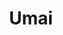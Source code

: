 ---
layout: place
title: Umai
permalink: /massachusetts/boston/umai.html
stateAbbr: MA
stateName: Massachusetts
cityName: Boston
seo:
  type: restaurant
  links: https://umaibostontogo.com/
place_id: ChIJ8x1_7Q5644kRhu20JIaczqs
photos:
  - name: >-
      places/ChIJ8x1_7Q5644kRhu20JIaczqs/photos/AeeoHcKVOtozy8xIGY50-L_nA4IuaBt1wv512yARi7WN6Wyw2wTnFvl3zaIZA7D0YcKVYlEbmBdeyu47vW1SJh3bdiNDg4X2z9YD1DEDnGGHTSVYMC43KylDyTlJczr2S48uEgqjmiOl_TvtdPQnDphTSVwI1tq1n8Uw8py7ULhaJk9ZlWDhk4igS_ddj05oxBUZXvN4CwCfNfZPUVDrPwwaJPy9i0uIQdyJyXFhfTMlqsgCaQklNLEu2hiHqmiG18cJa86aC19zbEofG6QQJh30ksvkHZndziwk-AYq_l-uWSEtJpSB7Z1wCu8xJb5uEP2Hn3rhIkbpHBdOSOxu7fPjNllHfkGGwkiapYlIw7MB3gIVJa__6t5s56qnPvoxS-xFVOUzPBnIhvJ61tAC12nGcmEvGFSzMUwLzutrFSk1GZVxLKrA
    widthPx: 4160
    heightPx: 3120
    authorAttributions:
      - displayName: Fèlix FN
        uri: https://maps.google.com/maps/contrib/116470757811179005365
        photoUri: >-
          https://lh3.googleusercontent.com/a-/ALV-UjWnE9nE10GZAVE2QP51YQ5Oc-ekGrk9k8XOGKya39qJ7dQ1va47=s100-p-k-no-mo
    flagContentUri: >-
      https://www.google.com/local/imagery/report/?cb_client=maps_api_places.places_api&image_key=!1e10!2sCIHM0ogKEICAgICbl6r_pQE&hl=en-US
    googleMapsUri: >-
      https://www.google.com/maps/place//data=!3m4!1e2!3m2!1sCIHM0ogKEICAgICbl6r_pQE!2e10!4m2!3m1!1s0x89e37a0eed7f1df3:0xabce9c8624b4ed86
  - name: >-
      places/ChIJ8x1_7Q5644kRhu20JIaczqs/photos/AeeoHcJw_mye3wL-WjeyD5NIFxPS9AhFse-LDA3BmBCoKuSa9I8lUy1Az7hEwsKOTB7AvFpqv20XOlX6ylP3HjudVIp4NxktUY4pp6UcoOMke02O4p5VwAN8lxlhFzQINMLYyuqFTLVEqK-UMfJXqWnGZUcRiqU7jMLX9LOI51twVEeL2OAFnzy5noVGVXe-G6LlhFRM8DRHtfJpVKnmR1LJc3qE2LgV6nVvPCZqeB5e7JZOB4AqW9csdvxZhoKwqPkOPN4s6QXcYLc_sywaujIlBhOpo3erHrOgfaq0izNKjkHJpRbLRdSDTSUsG_PMEJWkpMY4lhyYFA1jaXx84d8j7i70o2GE1R-ge_DjeNKuUlkw2bCoM77sSWFghDJ8dcrh3TzoH3WGGv1XTtw6j73ObYMLlsiWQQIkWM4KSdG5obiWsQ
    widthPx: 4080
    heightPx: 3072
    authorAttributions:
      - displayName: Garrison Mei
        uri: https://maps.google.com/maps/contrib/113688837031594561964
        photoUri: >-
          https://lh3.googleusercontent.com/a-/ALV-UjXMsNXO_1SITsSFnP3aH_U0OMfIzeUIcgPak6jaoxR6DrIg_BzL=s100-p-k-no-mo
    flagContentUri: >-
      https://www.google.com/local/imagery/report/?cb_client=maps_api_places.places_api&image_key=!1e10!2sCIHM0ogKEICAgICjoN2BSw&hl=en-US
    googleMapsUri: >-
      https://www.google.com/maps/place//data=!3m4!1e2!3m2!1sCIHM0ogKEICAgICjoN2BSw!2e10!4m2!3m1!1s0x89e37a0eed7f1df3:0xabce9c8624b4ed86
  - name: >-
      places/ChIJ8x1_7Q5644kRhu20JIaczqs/photos/AeeoHcL0oW5QL-d3HUwd0izQr7BfTBCQJzUVq9luTpVOshBSYZgY-K3hurxuJXNN2E28n1gP2tAsvH8fd6ZHPEjPx6-4CAOKse71HfPK-nMsysUj0T96SNoN9NTQqHXKEMNUNDdp5cl1IRDLG4vLNkpHR99o7JUykQcYNo5NIHQmyENzucSFH-O1_gHo_rynF-AKIRTZuDaHnhvY_uVFipLoqkf8EHUb645bPnm--m4wpimy0UBodyKZQFKt2rJvXTO5MQrbLx0tCsiHdJXaBtvy_S6B1nDqaZurMH71eC_l-L3Piis4vZ3l37Sf76vpQpeQDjSW0sDnJI2hGKhi-SJXc8ZtiT_ooLhD6rc9rdF2iunfoM6tsNY7YPgjRUe5e2ihbbw4d7b5LygCdwd9o46_bWdNdmprOe5yix3AMiC-74g
    widthPx: 2936
    heightPx: 2922
    authorAttributions:
      - displayName: Victor Khong
        uri: https://maps.google.com/maps/contrib/109344718834235171024
        photoUri: >-
          https://lh3.googleusercontent.com/a-/ALV-UjWOsXWTfFjaKR0cw2bdZ9KO6R-nueeznSCZ-UVu1QW7QTPaEYz-=s100-p-k-no-mo
    flagContentUri: >-
      https://www.google.com/local/imagery/report/?cb_client=maps_api_places.places_api&image_key=!1e10!2sCIHM0ogKEICAgID3gJaWDQ&hl=en-US
    googleMapsUri: >-
      https://www.google.com/maps/place//data=!3m4!1e2!3m2!1sCIHM0ogKEICAgID3gJaWDQ!2e10!4m2!3m1!1s0x89e37a0eed7f1df3:0xabce9c8624b4ed86
  - name: >-
      places/ChIJ8x1_7Q5644kRhu20JIaczqs/photos/AeeoHcLl_0G8Wr9-M2r8yG8yC2p1-J393urUbnr70n-R5t3dLTdHW60bnEeNyYacz1Za5di9EHM2QpTQpGPm2t-Zs7ED3cWLZj5bFuLOhh8vQL_Y9e0-w9VLN9P7-IUpRsxPIrdhzjItCuwvHAvprY3AXQZrFdAwasJRigtMqTyH6keU9eWVV_492KTMM8tnqU-AUPE_5ihQrKPyb84gRagru_a8qVLhno3dawD87Ce4fc5WkJZCpbbQALr9StBUjGbWNJraCWZYbIaaBtlt9tlzHGL0zRIiV34_AFNYOV1A_EjnMJ1mwKlJF3GHR2vHjBP4VvP5fbUfGX2LPOgkbuyX0W9FmZRyenK8Ro_k9b4IwEK3ezOvto8Vm2SH-RB6Ag1u-STRMDH89CtBRGyVXE7OEW-jsB5Zx8P9wwYhZydAo_A
    widthPx: 4032
    heightPx: 3024
    authorAttributions:
      - displayName: Andrew McCann
        uri: https://maps.google.com/maps/contrib/116607123004965980392
        photoUri: >-
          https://lh3.googleusercontent.com/a-/ALV-UjVa7v-TjH6t-mfv1Wo4jER-f2v1oLPL24pLY9z3Pg0bUhkDj6EPnA=s100-p-k-no-mo
    flagContentUri: >-
      https://www.google.com/local/imagery/report/?cb_client=maps_api_places.places_api&image_key=!1e10!2sCIHM0ogKEICAgID47pD0HQ&hl=en-US
    googleMapsUri: >-
      https://www.google.com/maps/place//data=!3m4!1e2!3m2!1sCIHM0ogKEICAgID47pD0HQ!2e10!4m2!3m1!1s0x89e37a0eed7f1df3:0xabce9c8624b4ed86
  - name: >-
      places/ChIJ8x1_7Q5644kRhu20JIaczqs/photos/AeeoHcIYqVmraHHPG__J6_bpBUoZU3HW8SUK4byl2TvUDMkVsKx1CmP_ZJkEnG8byRC2GjMUU_dZoxtXSsrMjPDonfqKzla11q_WvBRwMWzcN98sEjLhNIet_8yzaEVMQJkXza_V__CKZb5_ADmOhjmguacAkjZQ8oEkdERYquaTuHOc7s3q-ThFN-sJeaCo0Hm_PnBnn35pIbHEc7yNrk-3cudSmkHFXonD3yaSloOlCNy2DzZmIZfgC3nFP6NvLcq8dj1-TNE2rsgqpU9JddEDspDZPnj84I41DgmFv-VPiGIw-09B_kaD4JOFx8J46EYyuDsinIBvGjAPHOCl28vaenb3I1U5Jh2DUXh7d3YVl6ZII_BOfWdPAywzVkMje4nJuWuZXhdawTc_kIABuR2Jl2L47husN4XPii2CfGPvleYficop
    widthPx: 1477
    heightPx: 1108
    authorAttributions:
      - displayName: Nobuhito Takahashi
        uri: https://maps.google.com/maps/contrib/107205434834563337304
        photoUri: >-
          https://lh3.googleusercontent.com/a-/ALV-UjUdyOB5RubM0kLU93OySpuomQedf-u1NyYXsLginu3r18iZiYRq=s100-p-k-no-mo
    flagContentUri: >-
      https://www.google.com/local/imagery/report/?cb_client=maps_api_places.places_api&image_key=!1e10!2sCIHM0ogKEICAgIDjwqPl0QE&hl=en-US
    googleMapsUri: >-
      https://www.google.com/maps/place//data=!3m4!1e2!3m2!1sCIHM0ogKEICAgIDjwqPl0QE!2e10!4m2!3m1!1s0x89e37a0eed7f1df3:0xabce9c8624b4ed86
  - name: >-
      places/ChIJ8x1_7Q5644kRhu20JIaczqs/photos/AeeoHcIsls4t2i4G4vS3o_CcaN_STQm4A-lEfrIQCGoarySQ1mMWBGxJh9mqSUviQaLpCiYrFNhuRuRoh41G05aqLrlulFDrxRkOCZ8p3ysV2iAxFGjnpK9r69bSB52ILKe9Y74C79z3fwcblMFVZWP6EufX0JGXV7pIG-dPEmzp9XjwwQT-v2TMV03VX5Z-_gfMquKa_7A0aS0zzaxr-IENlo_yoAHm72GY2XPVLQx72ljbrOnZmMHS9RPGoTpxbOAlVNRqTi6-xEiEzzNXIXsaDjifDzzt6trpw1aE6zJCJ9JY-RRtmHX4vWH90zz8Ar8o84E-2iGLTtzjLODo6bcmSQOyI5fORtVO-bW_cwY_hwQB5quA-VcE70JS1N-y7_FWnhpYw7-jmkAO532cqNZhSJg0oHFnCYs1oc_FJuh3Ydr3gqs
    widthPx: 4000
    heightPx: 3000
    authorAttributions:
      - displayName: ali
        uri: https://maps.google.com/maps/contrib/102537739414625024025
        photoUri: >-
          https://lh3.googleusercontent.com/a/ACg8ocKqD503qOjhVlmMoxpKK7LdEs3qKhfsg_DYOZCvymT6QBIT8Q=s100-p-k-no-mo
    flagContentUri: >-
      https://www.google.com/local/imagery/report/?cb_client=maps_api_places.places_api&image_key=!1e10!2sCIHM0ogKEICAgIDbkpC5ggE&hl=en-US
    googleMapsUri: >-
      https://www.google.com/maps/place//data=!3m4!1e2!3m2!1sCIHM0ogKEICAgIDbkpC5ggE!2e10!4m2!3m1!1s0x89e37a0eed7f1df3:0xabce9c8624b4ed86
  - name: >-
      places/ChIJ8x1_7Q5644kRhu20JIaczqs/photos/AeeoHcIKNbtepCpYoCF-q7FFv1T-Uqaeyk9nmCYl1VTFyDWeOdG3z-KwG-otQI59D6FQwiin85lMCjysJ4rVqL0ULqw5iqmolcT0QxE8vgx7lIOThjljcjk0n1_gQnsw_ic2Wr_cCYVsHpLMMBsx4R3n-gCuHZwmxxU4cGtk7Ngg4qtR97fMABHQoWALRn-IlPHXqZSt7TJUxXV8zroIaOzyJlGmbF82B9Fyhqa-Bv8-VJkemta9932zjQHuI2EtuvHMdawf__dNP_m_XOiGHxEFccO_w0NECTBWb2SxJtLufbqkygebUuuwvA8dw5YbVBdCesornFTX6DtVXNebAbF8jd3Cnn_S4sPeuoTfV5EUA4Z4ysMB-sNqm8x8RKBwVgK_F0xmNqlxlVE43aZD8kQkthYMWMcNxk30sxc_uzcMI-qRiJBp
    widthPx: 3264
    heightPx: 2448
    authorAttributions:
      - displayName: Жеремей Сенько
        uri: https://maps.google.com/maps/contrib/111787547879500081613
        photoUri: >-
          https://lh3.googleusercontent.com/a-/ALV-UjWSBBlnG4oQjIvQytGRRCR1oPGLWrFW_7XYugSq8PXCfveLChme=s100-p-k-no-mo
    flagContentUri: >-
      https://www.google.com/local/imagery/report/?cb_client=maps_api_places.places_api&image_key=!1e10!2sCIHM0ogKEICAgICv_Lj9pgE&hl=en-US
    googleMapsUri: >-
      https://www.google.com/maps/place//data=!3m4!1e2!3m2!1sCIHM0ogKEICAgICv_Lj9pgE!2e10!4m2!3m1!1s0x89e37a0eed7f1df3:0xabce9c8624b4ed86
  - name: >-
      places/ChIJ8x1_7Q5644kRhu20JIaczqs/photos/AeeoHcL9Frr8DkNO7FN8JBTdTsHNrPKF0zMwtHxeqNo22zAQRBYXwfgoqLqgq6mhQS0yd6hbas09DDOAvprz4Cu6KTQIepYBe6ZVpO14yM7hSbEYWO8EH-KK-g_OHu_QpK_biQPmtKq4aKXTRRiHGMuVoWx0c7UXD6G5932s93L687Ot_j9LnCURikXI29lQnJtH2qUeg96oayte0AwP5zfAK8OXtooggUH2wZn3wHpo-zRED-kk44oxJgRRPpi1OJMP9ju-ZAKsPV4FHFkN4Vebu3D4c1SBUmulFWN1DKQV4TC4ZQAiT9b7LAh1SNkmDGLgLH1A7asGvGFO6QXCyFs-SGzEbJIkHnJjmTBJSHnk3kEaA-FfibAJ7eEZX4u751I4sZMDu-30-e55yPcuF2xKeA3GM8ZMrWrVU2eYZdd8f58
    widthPx: 4000
    heightPx: 2252
    authorAttributions:
      - displayName: Adam Emfield
        uri: https://maps.google.com/maps/contrib/113403793895136431483
        photoUri: >-
          https://lh3.googleusercontent.com/a-/ALV-UjXctqekl6SiDdZe1nGfYckF8zH8Bj0qUX9Fut7xRxmo3R5RdjtTsg=s100-p-k-no-mo
    flagContentUri: >-
      https://www.google.com/local/imagery/report/?cb_client=maps_api_places.places_api&image_key=!1e10!2sCIHM0ogKEICAgICnkYKfGA&hl=en-US
    googleMapsUri: >-
      https://www.google.com/maps/place//data=!3m4!1e2!3m2!1sCIHM0ogKEICAgICnkYKfGA!2e10!4m2!3m1!1s0x89e37a0eed7f1df3:0xabce9c8624b4ed86
  - name: >-
      places/ChIJ8x1_7Q5644kRhu20JIaczqs/photos/AeeoHcKMD4civtoDXov3piStwGcuh-PnSnibpX9qBVetGDieAVmmTgVVwTrtMGhFSY9XiwCezUWEJh1JjPXM8nAXe_YG4Ed20NmnY_A_Pts0DE0CNYCIS_57RuswjqdNHjKcLyQaQH2w_Cs1XjinROsAwgqW99UQgvkqakX7l2kSkynm_Fj4DKuO8wPUhX-BYvIvVz87wsMeNaObNcqnqB0Mltno5n8M5eonX2T2vRxCelRkXybjHQfU1blYQkglY9cIpLOb1bClUPha4yXCs0jNA3weySdZTsxCufMLjDy9jZZVQYQdRbMlVD2KzYzeCSancq1TXQqhCwyLdEz3-SFbVn4ZMs1Cn1WaBW23uyN5FLZ4v6U4bFzfyFbcDXiwbuQ8swWz79W3P0hJH1kOA_Ci2gy1fBMRxaWFUcQDMzGQTQ5OjiVU
    widthPx: 2738
    heightPx: 3651
    authorAttributions:
      - displayName: Gabriela Erin Mariangel
        uri: https://maps.google.com/maps/contrib/102152775056150711571
        photoUri: >-
          https://lh3.googleusercontent.com/a-/ALV-UjWR83O_NyIzfqjU8NIsnqMVrc_2W5sktJPFDe7w6bpM-VKeixLL=s100-p-k-no-mo
    flagContentUri: >-
      https://www.google.com/local/imagery/report/?cb_client=maps_api_places.places_api&image_key=!1e10!2sCIHM0ogKEICAgIDThfut9QE&hl=en-US
    googleMapsUri: >-
      https://www.google.com/maps/place//data=!3m4!1e2!3m2!1sCIHM0ogKEICAgIDThfut9QE!2e10!4m2!3m1!1s0x89e37a0eed7f1df3:0xabce9c8624b4ed86
  - name: >-
      places/ChIJ8x1_7Q5644kRhu20JIaczqs/photos/AeeoHcI2kHWWX7OAQV6x2QHBPg4S1nbbYIrJVJAqAqqoI3du89u0rVRb5BfoeGe5mXhbYx3XK0-s4wJlWapl6E3ctGgbI0iRfcv42R53mb0sqOvNfH76miQMFF0OoT3Zh49umWbOEVy8sxfYgdCRfKVBOLABR2TuswvuxMOP0jAz4j0qgCP9rBNCdcTM5VE4pZDnhO7svPTfVqJdhUo-Y0ImXCoZvWkuUg6HYElr413j0-MeSxIi4aIGQZSn2yC_jadh9iJzkcCD0hndrlid7DR5mQ-2UjK8W7YlmanD1N7q459SU_-NeFunSv-z-3h8gP8OTn7AKrYC-irEUY84WeWCmRvSkfP4s4OugvYVqCu3Z8USxtFr8kiyJQGGe9T6Kgq_57ySaXVHdrsElKl4dPkMfkGEhQgT1g6zSnXNRkeM0zk
    widthPx: 4000
    heightPx: 3000
    authorAttributions:
      - displayName: ali
        uri: https://maps.google.com/maps/contrib/102537739414625024025
        photoUri: >-
          https://lh3.googleusercontent.com/a/ACg8ocKqD503qOjhVlmMoxpKK7LdEs3qKhfsg_DYOZCvymT6QBIT8Q=s100-p-k-no-mo
    flagContentUri: >-
      https://www.google.com/local/imagery/report/?cb_client=maps_api_places.places_api&image_key=!1e10!2sCIHM0ogKEICAgIDbkpC5Ag&hl=en-US
    googleMapsUri: >-
      https://www.google.com/maps/place//data=!3m4!1e2!3m2!1sCIHM0ogKEICAgIDbkpC5Ag!2e10!4m2!3m1!1s0x89e37a0eed7f1df3:0xabce9c8624b4ed86
address: 224 Newbury St, Boston, MA 02116, USA
street: 224 Newbury St
city: Boston
state: MA
zip: '02116'
country: USA
neighborhood: Back Bay
latitude: '42.349730'
longitude: '-71.081160'
accessibility_options:
  wheelchairAccessibleParking: false
  wheelchairAccessibleEntrance: false
business_status: OPERATIONAL
name: Umai
google_maps_links:
  directionsUri: >-
    https://www.google.com/maps/dir//''/data=!4m7!4m6!1m1!4e2!1m2!1m1!1s0x89e37a0eed7f1df3:0xabce9c8624b4ed86!3e0
  placeUri: https://maps.google.com/?cid=12380004525643459974
  writeAReviewUri: >-
    https://www.google.com/maps/place//data=!4m3!3m2!1s0x89e37a0eed7f1df3:0xabce9c8624b4ed86!12e1
  reviewsUri: >-
    https://www.google.com/maps/place//data=!4m4!3m3!1s0x89e37a0eed7f1df3:0xabce9c8624b4ed86!9m1!1b1
  photosUri: >-
    https://www.google.com/maps/place//data=!4m3!3m2!1s0x89e37a0eed7f1df3:0xabce9c8624b4ed86!10e5
primary_type: Japanese Restaurant
opening_hours:
  regular: null
  current: null
secondary_opening_hours:
  regular:
    weekdayDescriptions: null
    type: null
  current:
    weekdayDescriptions: null
    type: null
phone: (617) 262-2228
price_level: PRICE_LEVEL_MODERATE
price_range: $20 &ndash; $30
rating: '4.2'
rating_count: 0
website: https://umaibostontogo.com/
description: >-
  About Umai in Boston, MA$$$Umai in Boston, MA, stands out as a welcoming
  Japanese restaurant offering a blend of fresh sushi and classic fare in a
  modern, relaxed setting. This spot features an array of options like udon,
  bento boxes, and teriyaki, all prepared with attention to quality ingredients
  that highlight authentic flavors. The casual atmosphere includes comfortable
  seating and a bar area, making it ideal for a quick meal or leisurely dining
  experience in the vibrant Back Bay neighborhood. Visitors can enjoy the
  convenience of nearby Japanese places, with dishes that cater to those seeking
  tasty sushi options without the fuss. Whether you're exploring local eateries
  or looking for sushi restaurants in the area, Umai delivers a satisfying taste
  of Japan right in the heart of the city.
generative_summary: >-
  About Umai in Boston, MA$$$Umai in Boston, MA, stands out as a welcoming
  Japanese restaurant offering a blend of fresh sushi and classic fare in a
  modern, relaxed setting. This spot features an array of options like udon,
  bento boxes, and teriyaki, all prepared with attention to quality ingredients
  that highlight authentic flavors. The casual atmosphere includes comfortable
  seating and a bar area, making it ideal for a quick meal or leisurely dining
  experience in the vibrant Back Bay neighborhood. Visitors can enjoy the
  convenience of nearby Japanese places, with dishes that cater to those seeking
  tasty sushi options without the fuss. Whether you're exploring local eateries
  or looking for sushi restaurants in the area, Umai delivers a satisfying taste
  of Japan right in the heart of the city.
generative_disclosure: Summarized by AI using the Grok-3-Mini model.
reviews:
  - name: >-
      places/ChIJ8x1_7Q5644kRhu20JIaczqs/reviews/ChdDSUhNMG9nS0VJQ0FnSUNmOW82ajZBRRAB
    relativePublishTimeDescription: 3 months ago
    rating: 4
    text:
      text: >-
        Umai is a sushi & Japanese cuisine spot located in the heart of Newbury
        Street, with a nice comfy interior and some spots in the windows aimed
        out towards the street for eating and viewing.


        The staff were pretty welcoming and quick with service, ensuring that
        the food came out quick. The food was a bit on the expensive side for
        the portion, but is passable because it is located on Newbury Street.


        I got the lunch combo with spicy salmon and spicy california. It came
        served with miso soup and salad. Miso soup was pretty standard, and the
        salad had a nice dressing and was fresh. The spicy salmon was rolled
        nice, was fresh, and wasn't too fishy. The spicy california was a
        California roll with the spicy mayo on top, which was alright, the spicy
        mayo was good but nothing too outstanding.


        Overall, a good spot for sushi in Newbury Street, good for a chill lunch
        or casual date.
      languageCode: en
    originalText:
      text: >-
        Umai is a sushi & Japanese cuisine spot located in the heart of Newbury
        Street, with a nice comfy interior and some spots in the windows aimed
        out towards the street for eating and viewing.


        The staff were pretty welcoming and quick with service, ensuring that
        the food came out quick. The food was a bit on the expensive side for
        the portion, but is passable because it is located on Newbury Street.


        I got the lunch combo with spicy salmon and spicy california. It came
        served with miso soup and salad. Miso soup was pretty standard, and the
        salad had a nice dressing and was fresh. The spicy salmon was rolled
        nice, was fresh, and wasn't too fishy. The spicy california was a
        California roll with the spicy mayo on top, which was alright, the spicy
        mayo was good but nothing too outstanding.


        Overall, a good spot for sushi in Newbury Street, good for a chill lunch
        or casual date.
      languageCode: en
    authorAttribution:
      displayName: Nick S
      uri: https://www.google.com/maps/contrib/115044447080496717666/reviews
      photoUri: >-
        https://lh3.googleusercontent.com/a-/ALV-UjXlTttR_6suCv1G3uNxETp00P_1rjkvOx-Lx_2z_EIO0zj904c=s128-c0x00000000-cc-rp-mo-ba6
    publishTime: '2024-12-29T00:13:10.972482Z'
    flagContentUri: >-
      https://www.google.com/local/review/rap/report?postId=ChdDSUhNMG9nS0VJQ0FnSUNmOW82ajZBRRAB&d=17924085&t=1
    googleMapsUri: >-
      https://www.google.com/maps/reviews/data=!4m6!14m5!1m4!2m3!1sChdDSUhNMG9nS0VJQ0FnSUNmOW82ajZBRRAB!2m1!1s0x89e37a0eed7f1df3:0xabce9c8624b4ed86
  - name: >-
      places/ChIJ8x1_7Q5644kRhu20JIaczqs/reviews/ChZDSUhNMG9nS0VJQ0FnSUNYa3ZLeENBEAE
    relativePublishTimeDescription: 6 months ago
    rating: 5
    text:
      text: >-
        Umai is our go-to sushi spot, and it never disappoints! The sushi here
        always hits the spot, especially the special makis, which we love
        ordering. The atmosphere and service are both excellent, making it a
        perfect choice for our date nights. We particularly enjoy sitting in the
        window seats, as it really enhances the overall experience. If you’re
        looking for delicious sushi in a great setting, I highly recommend Umai!
      languageCode: en
    originalText:
      text: >-
        Umai is our go-to sushi spot, and it never disappoints! The sushi here
        always hits the spot, especially the special makis, which we love
        ordering. The atmosphere and service are both excellent, making it a
        perfect choice for our date nights. We particularly enjoy sitting in the
        window seats, as it really enhances the overall experience. If you’re
        looking for delicious sushi in a great setting, I highly recommend Umai!
      languageCode: en
    authorAttribution:
      displayName: Ethan Dong
      uri: https://www.google.com/maps/contrib/105565351468412681058/reviews
      photoUri: >-
        https://lh3.googleusercontent.com/a-/ALV-UjWZdB0c-QIgJfBcCXM26vtL80_KAkmcx85kuFXm2XeyWKp6qMfInA=s128-c0x00000000-cc-rp-mo-ba4
    publishTime: '2024-10-14T18:21:57.261350Z'
    flagContentUri: >-
      https://www.google.com/local/review/rap/report?postId=ChZDSUhNMG9nS0VJQ0FnSUNYa3ZLeENBEAE&d=17924085&t=1
    googleMapsUri: >-
      https://www.google.com/maps/reviews/data=!4m6!14m5!1m4!2m3!1sChZDSUhNMG9nS0VJQ0FnSUNYa3ZLeENBEAE!2m1!1s0x89e37a0eed7f1df3:0xabce9c8624b4ed86
  - name: >-
      places/ChIJ8x1_7Q5644kRhu20JIaczqs/reviews/ChdDSUhNMG9nS0VJQ0FnSUQzZ0phV3RRRRAB
    relativePublishTimeDescription: 5 months ago
    rating: 5
    text:
      text: >-
        We ordered the bowls. Food was fresh, clean and rice perfect! Bowl
        portions were smaller than expected. Food was all great quality.
        Pictured is the Anago don.
      languageCode: en
    originalText:
      text: >-
        We ordered the bowls. Food was fresh, clean and rice perfect! Bowl
        portions were smaller than expected. Food was all great quality.
        Pictured is the Anago don.
      languageCode: en
    authorAttribution:
      displayName: Victor Khong
      uri: https://www.google.com/maps/contrib/109344718834235171024/reviews
      photoUri: >-
        https://lh3.googleusercontent.com/a-/ALV-UjWOsXWTfFjaKR0cw2bdZ9KO6R-nueeznSCZ-UVu1QW7QTPaEYz-=s128-c0x00000000-cc-rp-mo
    publishTime: '2024-11-10T23:38:49.797856Z'
    flagContentUri: >-
      https://www.google.com/local/review/rap/report?postId=ChdDSUhNMG9nS0VJQ0FnSUQzZ0phV3RRRRAB&d=17924085&t=1
    googleMapsUri: >-
      https://www.google.com/maps/reviews/data=!4m6!14m5!1m4!2m3!1sChdDSUhNMG9nS0VJQ0FnSUQzZ0phV3RRRRAB!2m1!1s0x89e37a0eed7f1df3:0xabce9c8624b4ed86
  - name: >-
      places/ChIJ8x1_7Q5644kRhu20JIaczqs/reviews/ChdDSUhNMG9nS0VJQ0FnSUN2X0pDTTNRRRAB
    relativePublishTimeDescription: 4 months ago
    rating: 3
    text:
      text: >-
        Umai was kind of maa-maa.

        Service was decent enough, normal.

        Food wasn't bad, but not quite worth what was paid I feel. Presentation
        was nice.

        Window seats were pretty nice with the lighting.

        They did have quail egg, which was a nice surprise.

        For sashimi, I recommend the sake ))
      languageCode: en
    originalText:
      text: >-
        Umai was kind of maa-maa.

        Service was decent enough, normal.

        Food wasn't bad, but not quite worth what was paid I feel. Presentation
        was nice.

        Window seats were pretty nice with the lighting.

        They did have quail egg, which was a nice surprise.

        For sashimi, I recommend the sake ))
      languageCode: en
    authorAttribution:
      displayName: Жеремей Сенько
      uri: https://www.google.com/maps/contrib/111787547879500081613/reviews
      photoUri: >-
        https://lh3.googleusercontent.com/a-/ALV-UjWSBBlnG4oQjIvQytGRRCR1oPGLWrFW_7XYugSq8PXCfveLChme=s128-c0x00000000-cc-rp-mo-ba4
    publishTime: '2024-12-09T03:27:54.885188Z'
    flagContentUri: >-
      https://www.google.com/local/review/rap/report?postId=ChdDSUhNMG9nS0VJQ0FnSUN2X0pDTTNRRRAB&d=17924085&t=1
    googleMapsUri: >-
      https://www.google.com/maps/reviews/data=!4m6!14m5!1m4!2m3!1sChdDSUhNMG9nS0VJQ0FnSUN2X0pDTTNRRRAB!2m1!1s0x89e37a0eed7f1df3:0xabce9c8624b4ed86
  - name: >-
      places/ChIJ8x1_7Q5644kRhu20JIaczqs/reviews/ChZDSUhNMG9nS0VJQ0FnSUNqOTV5cEJBEAE
    relativePublishTimeDescription: 11 months ago
    rating: 5
    text:
      text: >-
        Ordered two lunch set bentos! (Salmon Steak & Fried Chicken) Both were
        fresh and the portions generous! I especially liked the variety as it
        included a few pieces of sushi, a spring roll, and a fried dumpling as
        small additions to the bento. Service was fast and overall it was a
        great experience!
      languageCode: en
    originalText:
      text: >-
        Ordered two lunch set bentos! (Salmon Steak & Fried Chicken) Both were
        fresh and the portions generous! I especially liked the variety as it
        included a few pieces of sushi, a spring roll, and a fried dumpling as
        small additions to the bento. Service was fast and overall it was a
        great experience!
      languageCode: en
    authorAttribution:
      displayName: Kate Mao
      uri: https://www.google.com/maps/contrib/114472643146349905486/reviews
      photoUri: >-
        https://lh3.googleusercontent.com/a-/ALV-UjVDy0w8Ixqxzm8mdNfPBNlU5mJjK-bQAxig9N6yodPWnvR1kpYw=s128-c0x00000000-cc-rp-mo-ba4
    publishTime: '2024-04-27T01:44:21.310102Z'
    flagContentUri: >-
      https://www.google.com/local/review/rap/report?postId=ChZDSUhNMG9nS0VJQ0FnSUNqOTV5cEJBEAE&d=17924085&t=1
    googleMapsUri: >-
      https://www.google.com/maps/reviews/data=!4m6!14m5!1m4!2m3!1sChZDSUhNMG9nS0VJQ0FnSUNqOTV5cEJBEAE!2m1!1s0x89e37a0eed7f1df3:0xabce9c8624b4ed86
review_summary: >-
  Summary of Customer Feedback$$$Folks chatting about Umai often highlight the
  fresh and flavorful sushi rolls that make for a solid meal, especially when
  paired with sides like miso soup or salads. Many appreciate the quick service
  and cozy window seats that add a nice touch to the overall vibe, perfect for
  casual lunches or date nights. While some mention that portions might feel a
  bit small compared to the price, the general consensus leans positive,
  praising the variety of Japanese dishes and their quality. It's clear that
  this spot hits the mark for those hunting for reliable sushi near me, with a
  welcoming atmosphere that keeps things enjoyable. Overall, if you're in the
  mood for top-rated sushi in a laid-back environment, Umai seems to deliver a
  consistently good experience that leaves diners coming back for more.
review_disclosure: Summarized by AI using the Grok-3-Mini model.
parking_options:
  valetParking: false
payment_options:
  acceptsCreditCards: true
  acceptsCashOnly: false
allow_dogs: null
curbside_pickup: null
delivery: true
dine_in: true
good_for_children: null
good_for_groups: null
good_for_sports: false
live_music: false
menu_for_children: false
outdoor_seating: false
reservable: true
restroom: true
serves_beer: true
serves_breakfast: false
serves_brunch: false
serves_cocktails: true
serves_coffee: null
serves_dinner: true
serves_dessert: true
serves_lunch: true
serves_vegetarian_food: true
serves_wine: true
takeout: true
update_category: pro
places_description: >-
  Udon, sushi and a variety of other Japanese eats are served in casual, modern
  quarters with a bar.

---